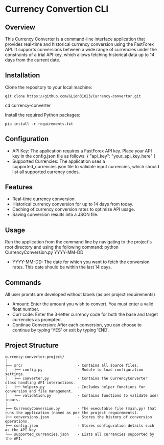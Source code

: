 # Currency Convertion CLI

## Overview
This Currency Converter is a command-line interface application that provides real-time and historical currency conversion using the FastForex API. It supports conversions between a wide range of currencies under the constraints of a trial API key, which allows fetching historical data up to 14 days from the current date.


## Installation
Clone the repository to your local machine:
```
git clone https://github.com/GLion31023/Currency-convertor.git
```
cd currency-converter

Install the required Python packages:
```
pip install -r requirements.txt
```

## Configuration
- API Key: The application requires a FastForex API key. Place your API key in the config.json file as follows:
{
  "api_key": "your_api_key_here"
}
- Supported Currencies: The application uses a supported_currencies.json file to validate input currencies, which should list all supported currency codes.


## Features
- Real-time currency conversion.
- Historical currency conversion for up to 14 days from today.
- Caching of currency conversion rates to optimize API usage.
- Saving conversion results into a JSON file.


## Usage
Run the application from the command line by navigating to the project's root directory and using the following command:
python CurrencyConversion.py YYYY-MM-DD

- YYYY-MM-DD: The date for which you want to fetch the conversion rates. This date should be within the last 14 days.


## Commands
All user promts are developed without labels (as per project requirements) 
- Amount: Enter the amount you wish to convert. You must enter a valid float number.
- Curr code: Enter the 3-letter currency code for both the base and target currencies as prompted.
- Continue Conversion: After each conversion, you can choose to continue by typing 'YES' or exit by typing 'END'.


## Project Structure
```
currency-converter-project/
│
├── src/                         - Contains all source files.
│   ├── config.py                - Module to load configuration settings.
│   ├── converter.py             - Contains the CurrencyConverter class handling API interactions.
│   ├── helpers.py               - Includes helper functions for conversion and file management.
│   └── validation.py            - Contains functions to validate user inputs.
│
├── CurrencyConversion.py        - The executable file (main.py) that runs the application (named as per the project requirements).
├── conversions.json             - Stores the history of conversion operations.
├── config.json                  - Stores configuration details such as the API key.
└── supported_currencies.json    - Lists all currencies supported by the API.
```
